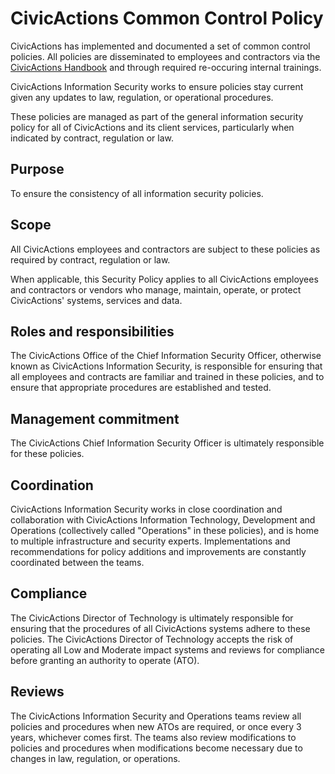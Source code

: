 # CivicActions Common Control Policy

CivicActions has implemented and documented a set of common control policies. All policies are disseminated to employees and contractors via the [CivicActions Handbook](https://civicactions-handbook.readthedocs.io/en/latest/README/) and through required re-occuring internal trainings.

CivicActions Information Security works to ensure policies stay current given any updates to law, regulation, or operational procedures.

These policies are managed as part of the general information security policy for all of CivicActions and its client services, particularly when indicated by contract, regulation or law.

## Purpose

To ensure the consistency of all information security policies.

## Scope

All CivicActions employees and contractors are subject to these policies as required by
contract, regulation or law.

When applicable, this Security Policy applies to all CivicActions employees and
contractors or vendors who manage, maintain, operate, or protect CivicActions' systems,
services and data.

## Roles and responsibilities

The CivicActions Office of the Chief Information Security Officer, otherwise known as CivicActions Information Security, is responsible for ensuring that all employees and contracts are familiar and trained in these policies, and to ensure that appropriate procedures are established and tested.

## Management commitment

The CivicActions Chief Information Security Officer is ultimately responsible for these policies. 

## Coordination 

CivicActions Information Security works in close coordination and collaboration with CivicActions Information Technology, Development and Operations (collectively called "Operations" in these policies), and is home to multiple infrastructure and security experts. Implementations and recommendations for policy additions and improvements are constantly coordinated between the teams.

## Compliance

The CivicActions Director of Technology is ultimately responsible for ensuring that the procedures of all CivicActions systems adhere to these policies. The CivicActions Director of Technology accepts the risk of operating all Low and Moderate impact systems and reviews for compliance before granting an authority to operate (ATO).	

## Reviews

The CivicActions Information Security and Operations teams review all policies and procedures when new ATOs are required, or once every 3 years, whichever comes first. The teams also review modifications to policies and procedures when modifications become necessary due to changes in law, regulation, or operations.
